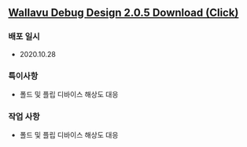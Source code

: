 ## [Wallavu Debug Design 2.0.5 Download (Click) ](https://dl.dropbox.com/s/gumxm2awlqtvq51/wallavu_debug_design_2.0.5.apk) 


### 배포 일시
- 2020.10.28

### 특이사항
- 폴드 및 플립 디바이스 해상도 대응

### 작업 사항
- 폴드 및 플립 디바이스 해상도 대응 


